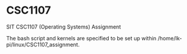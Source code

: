 # CSC1107

SIT CSC1107 (Operating Systems) Assignment

The bash script and kernels are specified to be set up within /home/lk-pi/linux/CSC1107_assignment.